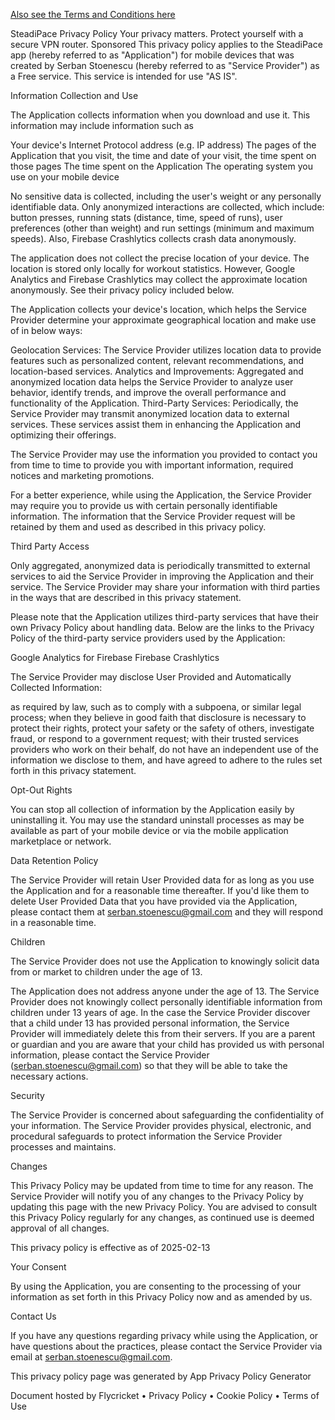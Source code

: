 [Also see the Terms and Conditions here](https://github.com/MosCraciun666/GDPR/blob/main/SteadiPaceTerms.md)


SteadiPace Privacy Policy
Your privacy matters. Protect yourself with a secure VPN router.
Sponsored
This privacy policy applies to the SteadiPace app (hereby referred to as "Application") for mobile devices that was created by Serban Stoenescu (hereby referred to as "Service Provider") as a Free service. This service is intended for use "AS IS".


Information Collection and Use

The Application collects information when you download and use it. This information may include information such as

Your device's Internet Protocol address (e.g. IP address)
The pages of the Application that you visit, the time and date of your visit, the time spent on those pages
The time spent on the Application
The operating system you use on your mobile device
 



No sensitive data is collected, including the user's weight or any personally identifiable data. Only anonymized interactions are collected, which include: button presses, running stats (distance, time, speed of runs), user preferences (other than weight) and run settings (minimum and maximum speeds).  Also, Firebase Crashlytics collects crash data anonymously.

The application does not collect the precise location of your device. The location is stored only locally for workout statistics. However, Google Analytics and Firebase Crashlytics may collect the approximate location anonymously. See their privacy policy included below.
 

The Application collects your device's location, which helps the Service Provider determine your approximate geographical location and make use of in below ways:

Geolocation Services: The Service Provider utilizes location data to provide features such as personalized content, relevant recommendations, and location-based services.
Analytics and Improvements: Aggregated and anonymized location data helps the Service Provider to analyze user behavior, identify trends, and improve the overall performance and functionality of the Application.
Third-Party Services: Periodically, the Service Provider may transmit anonymized location data to external services. These services assist them in enhancing the Application and optimizing their offerings.

 

The Service Provider may use the information you provided to contact you from time to time to provide you with important information, required notices and marketing promotions.


 

For a better experience, while using the Application, the Service Provider may require you to provide us with certain personally identifiable information. The information that the Service Provider request will be retained by them and used as described in this privacy policy.


Third Party Access

Only aggregated, anonymized data is periodically transmitted to external services to aid the Service Provider in improving the Application and their service. The Service Provider may share your information with third parties in the ways that are described in this privacy statement.


 

Please note that the Application utilizes third-party services that have their own Privacy Policy about handling data. Below are the links to the Privacy Policy of the third-party service providers used by the Application:

Google Analytics for Firebase
Firebase Crashlytics

 

The Service Provider may disclose User Provided and Automatically Collected Information:

as required by law, such as to comply with a subpoena, or similar legal process;
when they believe in good faith that disclosure is necessary to protect their rights, protect your safety or the safety of others, investigate fraud, or respond to a government request;
with their trusted services providers who work on their behalf, do not have an independent use of the information we disclose to them, and have agreed to adhere to the rules set forth in this privacy statement.
 


Opt-Out Rights

You can stop all collection of information by the Application easily by uninstalling it. You may use the standard uninstall processes as may be available as part of your mobile device or via the mobile application marketplace or network.


Data Retention Policy

The Service Provider will retain User Provided data for as long as you use the Application and for a reasonable time thereafter. If you'd like them to delete User Provided Data that you have provided via the Application, please contact them at serban.stoenescu@gmail.com and they will respond in a reasonable time.


Children

The Service Provider does not use the Application to knowingly solicit data from or market to children under the age of 13.


 

The Application does not address anyone under the age of 13. The Service Provider does not knowingly collect personally identifiable information from children under 13 years of age. In the case the Service Provider discover that a child under 13 has provided personal information, the Service Provider will immediately delete this from their servers. If you are a parent or guardian and you are aware that your child has provided us with personal information, please contact the Service Provider (serban.stoenescu@gmail.com) so that they will be able to take the necessary actions.


Security

The Service Provider is concerned about safeguarding the confidentiality of your information. The Service Provider provides physical, electronic, and procedural safeguards to protect information the Service Provider processes and maintains.


Changes

This Privacy Policy may be updated from time to time for any reason. The Service Provider will notify you of any changes to the Privacy Policy by updating this page with the new Privacy Policy. You are advised to consult this Privacy Policy regularly for any changes, as continued use is deemed approval of all changes.


 

This privacy policy is effective as of 2025-02-13


Your Consent

By using the Application, you are consenting to the processing of your information as set forth in this Privacy Policy now and as amended by us.


Contact Us

If you have any questions regarding privacy while using the Application, or have questions about the practices, please contact the Service Provider via email at serban.stoenescu@gmail.com.

This privacy policy page was generated by App Privacy Policy Generator

Document hosted by Flycricket • Privacy Policy • Cookie Policy • Terms of Use
